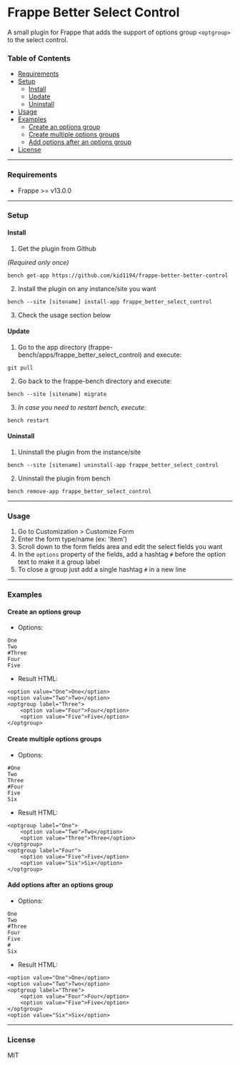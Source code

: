 # Frappe Better Select Control
A small plugin for Frappe that adds the support of options group `<optgroup>` to the select control.

### Table of Contents
<ul>
    <li><a href="#requirements">Requirements</a></li>
    <li>
        <a href="#setup">Setup</a>
        <ul>
            <li><a href="#install">Install</a></li>
            <li><a href="#update">Update</a></li>
            <li><a href="#uninstall">Uninstall</a></li>
        </ul>
    </li>
    <li><a href="#usage">Usage</a></li>
    <li>
        <a href="#examples">Examples</a>
        <ul>
            <li><a href="#create-an-options-group">Create an options group</a></li>
            <li><a href="#create-multiple-options-groups">Create multiple options groups</a></li>
            <li><a href="#add-options-after-an-options-group">Add options after an options group</a></li>
        </ul>
    </li>
    <li><a href="#license">License</a></li>
</ul>

---

### Requirements
- Frappe >= v13.0.0

---

### Setup

#### Install
1. Get the plugin from Github

*(Required only once)*

`bench get-app https://github.com/kid1194/frappe-better-better-control`

2. Install the plugin on any instance/site you want

`bench --site [sitename] install-app frappe_better_select_control`

3. Check the usage section below

#### Update
1. Go to the app directory (frappe-bench/apps/frappe_better_select_control) and execute:

`git pull`

2. Go back to the frappe-bench directory and execute:

`bench --site [sitename] migrate`

3. *In case you need to restart bench, execute:*

`bench restart`

#### Uninstall
1. Uninstall the plugin from the instance/site

`bench --site [sitename] uninstall-app frappe_better_select_control`

2. Uninstall the plugin from bench

`bench remove-app frappe_better_select_control`

---

### Usage
1. Go to Customization > Customize Form
2. Enter the form type/name (ex: 'Item')
3. Scroll down to the form fields area and edit the select fields you want
4. In the `options` property of the fields, add a hashtag `#` before the option text to make it a group label
5. To close a group just add a single hashtag `#` in a new line

---

### Examples

#### Create an options group
- Options:
```
One
Two
#Three
Four
Five
```
- Result HTML:
```
<option value="One">One</option>
<option value="Two">Two</option>
<optgroup label="Three">
    <option value="Four">Four</option>
    <option value="Five">Five</option>
</optgroup>
```

#### Create multiple options groups
- Options:
```
#One
Two
Three
#Four
Five
Six
```
- Result HTML:
```
<optgroup label="One">
    <option value="Two">Two</option>
    <option value="Three">Three</option>
</optgroup>
<optgroup label="Four">
    <option value="Five">Five</option>
    <option value="Six">Six</option>
</optgroup>
```

#### Add options after an options group
- Options:

```
One
Two
#Three
Four
Five
#
Six
```
- Result HTML:
```
<option value="One">One</option>
<option value="Two">Two</option>
<optgroup label="Three">
    <option value="Four">Four</option>
    <option value="Five">Five</option>
</optgroup>
<option value="Six">Six</option>
```

---

### License
MIT
